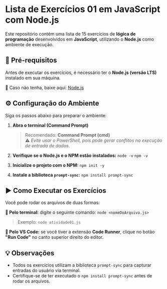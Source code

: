 # Lista de Exercícios 01 em JavaScript com Node.js

Este repositório contém uma lista de 15 exercícios de **lógica de programação** desenvolvidos em **JavaScript**, utilizando o **Node.js** como ambiente de execução.



## 📌 Pré-requisitos

Antes de executar os exercícios, é necessário ter o **Node.js (versão LTS)** instalado em sua máquina.

🔗 Caso não tenha, baixe aqui: [Node.js](https://nodejs.org)



## ⚙️ Configuração do Ambiente

Siga os passos abaixo para preparar o ambiente:

1. **Abra o terminal (Command Prompt)**  
    > Recomendado: **Command Prompt (cmd)**  
    > ⚠️ *Evite usar o PowerShell, pois pode gerar conflitos na execução de entrada de dados.*

2. **Verifique se o Node.js e o NPM estão instalados:**
   `node -v`
   `npm -v`

3. **Inicialize o projeto com o NPM:**
    `npm init -y`

4. **Instale a biblioteca `prompt-sync`:**
    `npm install prompt-sync`



## ▶️ Como Executar os Exercícios
Você pode rodar os arquivos de duas formas:

**🔹 Pelo terminal:** digite o seguinte comando: `node <nomeDoArquivo.js>`
 > Exemplo: `node atividade01.js`

**🔹 Pelo VS Code:** se você tiver a extensão **Code Runner**, clique no botão **"Run Code"** no canto superior direito do editor.



## 💡 Observações
- Todos os exercícios utilizam a biblioteca `prompt-sync` para capturar entradas do usuário via terminal.
- Certifique-se de ter executado o `npm install prompt-sync` antes de rodar os arquivos.